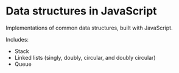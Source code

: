 # Data structures in JavaScript
Implementations of common data structures, built with JavaScript.

Includes:
- Stack
- Linked lists (singly, doubly, circular, and doubly circular)
- Queue